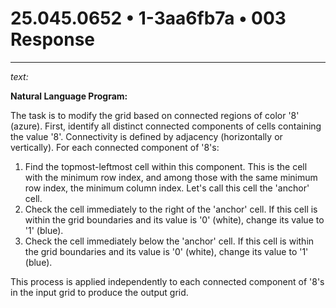 # 25.045.0652 • 1-3aa6fb7a • 003 Response

---

*text:*

**Natural Language Program:**

The task is to modify the grid based on connected regions of color '8' (azure).
First, identify all distinct connected components of cells containing the value '8'. Connectivity is defined by adjacency (horizontally or vertically).
For each connected component of '8's:
  1. Find the topmost-leftmost cell within this component. This is the cell with the minimum row index, and among those with the same minimum row index, the minimum column index. Let's call this cell the 'anchor' cell.
  2. Check the cell immediately to the right of the 'anchor' cell. If this cell is within the grid boundaries and its value is '0' (white), change its value to '1' (blue).
  3. Check the cell immediately below the 'anchor' cell. If this cell is within the grid boundaries and its value is '0' (white), change its value to '1' (blue).

This process is applied independently to each connected component of '8's in the input grid to produce the output grid.
